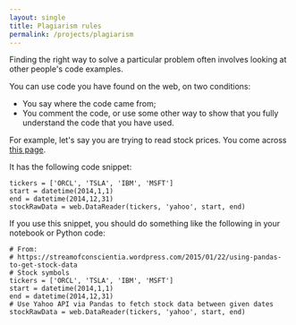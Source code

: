 ```yaml
---
layout: single
title: Plagiarism rules
permalink: /projects/plagiarism
---
```


Finding the right way to solve a particular problem often involves looking at
other people's code examples.

You can use code you have found on the web, on two conditions:

* You say where the code came from;
* You comment the code, or use some other way to show that you fully
  understand the code that you have used.

For example, let's say you are trying to read stock prices.  You come across
[this
page](https://streamofconscientia.wordpress.com/2015/01/22/using-pandas-to-get-stock-data).

It has the following code snippet:

```{python}
tickers = ['ORCL', 'TSLA', 'IBM', 'MSFT']
start = datetime(2014,1,1)
end = datetime(2014,12,31)
stockRawData = web.DataReader(tickers, 'yahoo', start, end)
```

If you use this snippet, you should do something like the following in your notebook or Python code:

```{python}
# From:
# https://streamofconscientia.wordpress.com/2015/01/22/using-pandas-to-get-stock-data
# Stock symbols
tickers = ['ORCL', 'TSLA', 'IBM', 'MSFT']
start = datetime(2014,1,1)
end = datetime(2014,12,31)
# Use Yahoo API via Pandas to fetch stock data between given dates
stockRawData = web.DataReader(tickers, 'yahoo', start, end)
```
